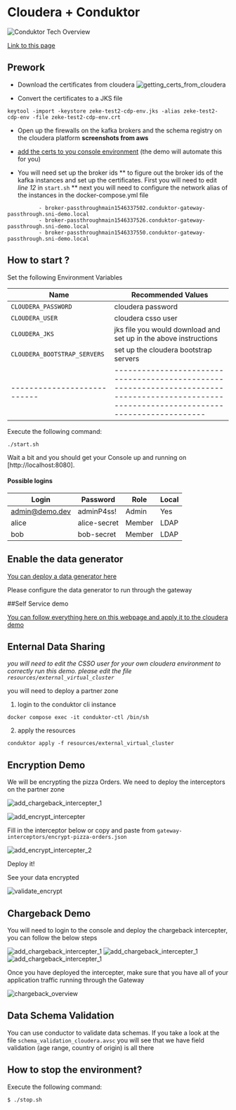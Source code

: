 # Cloudera + Conduktor

![Conduktor Tech Overview](Conduktor_Tech_Overview.png)

[Link to this page](https://github.com/conduktor/conduktor-cloudera-quicklstart-demo)

## Prework

* Download the certificates from cloudera
![getting_certs_from_cloudera](getting_certs_from_cloudera.png "getting_certs_from_cloudera")

* Convert the certificates to a JKS file
```
keytool -import -keystore zeke-test2-cdp-env.jks -alias zeke-test2-cdp-env -file zeke-test2-cdp-env.crt
```

* Open up the firewalls on the kafka brokers and the schema registry on the cloudera platform
**screenshots from aws**

*  [add the certs to you console environment](https://docs.conduktor.io/platform/get-started/configuration/ssl-tls-configuration/#configure-custom-truststore-on-conduktor-console) (the demo will automate this for you) 

* You will need set up the broker ids
** to figure out the broker ids of the kafka instances and set up the certificates. First you will need to edit *line 12* in `start.sh` 
** next you will need to configure the network alias of the instances in the docker-compose.yml file

```
          - broker-passthroughmain1546337502.conduktor-gateway-passthrough.sni-demo.local
          - broker-passthroughmain1546337526.conduktor-gateway-passthrough.sni-demo.local
          - broker-passthroughmain1546337550.conduktor-gateway-passthrough.sni-demo.local
```

## How to start ?

Set the following Environment Variables

| Name                       |     Recommended Values                                                                                                                               |
| ---------------------------|-------------------------------------------------------------------------------------------------------------------------------------------- |
| `CLOUDERA_PASSWORD`  |     cloudera password                                                                                           |
| `CLOUDERA_USER`           | cloudera csso user                                                                                                      |
| `CLOUDERA_JKS`            |     jks file you would download and set up in the above instructions |
| `CLOUDERA_BOOTSTRAP_SERVERS` | set up the cloudera bootstrap servers |
| ---------------------------|-------------------------------------------------------------------------------------------------------------------------------------------- |

Execute the following command: 
```
./start.sh
```

Wait a bit and you should get your Console up and running on [http://localhost:8080].


#### Possible logins
| Login          | Password      | Role   | Local |
|----------------|---------------|--------|-------|
| admin@demo.dev | adminP4ss!      | Admin  | Yes   |
| alice          | alice-secret  | Member | LDAP  |
| bob            | bob-secret    | Member | LDAP  |


## Enable the data generator

[You can deploy a data generator here](https://github.com/meticulo3366/kafka-data-generator) 

Please configure the data generator to run through the gateway

##Self Service demo

[You can follow everything here on this webpage and apply it to the cloudera demo](https://docs.conduktor.io/platform/guides/self-service-quickstart/)

## Enternal Data Sharing

*you will need to edit the CSSO user for your own cloudera environment to correctly run this demo. please edit the file `resources/external_virtual_cluster`*

you will need to deploy a partner zone

1. login to the conduktor cli instance

`docker compose exec -it conduktor-ctl /bin/sh`

2. apply the resources

`conduktor apply -f resources/external_virtual_cluster`

## Encryption Demo

We will be encrypting the pizza Orders. We need to deploy the interceptors on the partner zone

![add_chargeback_intercepter_1](add_chargeback_intercepter_1.png)

![add_encrypt_intercepter](add_encrypt_intercepter.png)
 

Fill in the interceptor below or copy and paste from `gateway-interceptors/encrypt-pizza-orders.json`

![add_encrypt_intercepter_2](add_encrypt_intercepter_2.png)

Deploy it!

See your data encrypted

![validate_encrypt](validate_encrypt.png)

## Chargeback Demo

You will need to login to the console and deploy the chargeback intercepter, you can follow the below steps

![add_chargeback_intercepter_1](add_chargeback_intercepter_1.png "add_chargeback_intercepter_1")
![add_chargeback_intercepter_1](add_chargeback_intercepter_2.png "add_chargeback_intercepter_2")
![add_chargeback_intercepter_1](add_chargeback_intercepter_3.png "add_chargeback_intercepter_3")


Once you have deployed the intercepter, make sure that you have all of your application traffic running through the Gateway

![chargeback_overview](chargeback_overview.png)

## Data Schema Validation

You can use conductor to validate data schemas. If you take a look at the file `schema_validation_cloudera.avsc` you will see that we have field validation (age range, country of origin) is all there

## How to stop the environment?

Execute the following command: 
```sh
$ ./stop.sh
```

